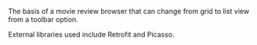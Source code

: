 The basis of a movie review browser that can change from grid to list view from a toolbar option.

External libraries used include Retrofit and Picasso.
